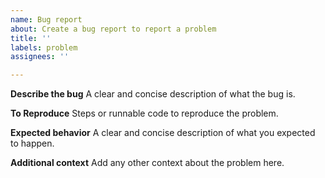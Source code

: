 ```yaml
---
name: Bug report
about: Create a bug report to report a problem
title: ''
labels: problem
assignees: ''

---
```


**Describe the bug**
A clear and concise description of what the bug is.

**To Reproduce**
Steps or runnable code to reproduce the problem.

**Expected behavior**
A clear and concise description of what you expected to happen.

**Additional context**
Add any other context about the problem here.
